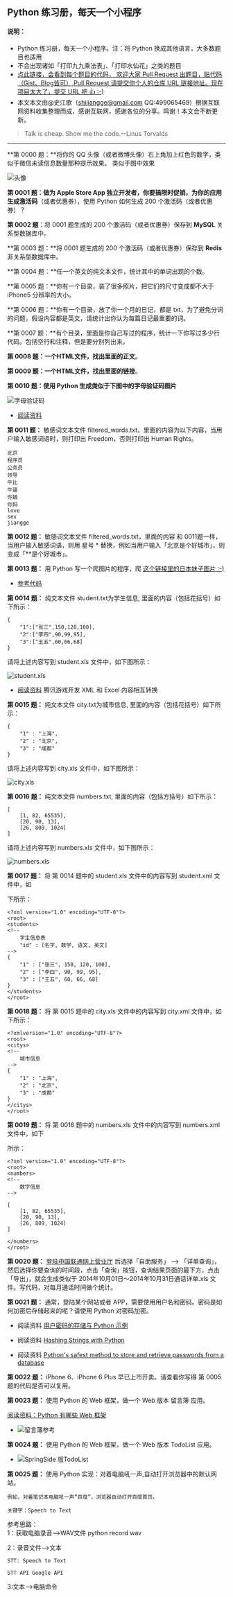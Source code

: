 ## Python 练习册，每天一个小程序 ##


#### 说明： ####

- Python 练习册，每天一个小程序。注：将 Python 换成其他语言，大多数题目也适用
- 不会出现诸如「打印九九乘法表」、「打印水仙花」之类的题目
- [点此链接，会看到每个题目的代码， 欢迎大家 Pull Request 出题目，贴代码（Gist、Blog皆可）,Pull Request 请提交你个人的仓库 URL 链接地址。现在项目太大了，提交 URL 吧 :+1: :-)](https://github.com/Show-Me-the-Code/python)
- 本文本文由@史江歌（shijiangge@gmail.com  QQ:499065469）根据互联网资料收集整理而成，感谢互联网，感谢各位的分享。鸣谢！本文会不断更新。

> Talk is cheap. Show me the code.--Linus Torvalds

----------
 
**第 0000 题：**将你的 QQ 头像（或者微博头像）右上角加上红色的数字，类似于微信未读信息数量那种提示效果。
类似于图中效果

![头像](http://i.imgur.com/sg2dkuY.png?1)

**第 0001 题：**做为 Apple Store App 独立开发者，你要搞限时促销，为你的应用**生成激活码**（或者优惠券），使用 Python 如何生成 200 个激活码（或者优惠券）？

**第 0002 题**：将 0001 题生成的 200 个激活码（或者优惠券）保存到 **MySQL** 关系型数据库中。 

**第 0003 题：**将 0001 题生成的 200 个激活码（或者优惠券）保存到 **Redis** 非关系型数据库中。 

**第 0004 题：**任一个英文的纯文本文件，统计其中的单词出现的个数。

**第 0005 题：**你有一个目录，装了很多照片，把它们的尺寸变成都不大于 iPhone5 分辨率的大小。

**第 0006 题：**你有一个目录，放了你一个月的日记，都是 txt，为了避免分词的问题，假设内容都是英文，请统计出你认为每篇日记最重要的词。

**第 0007 题：**有个目录，里面是你自己写过的程序，统计一下你写过多少行代码。包括空行和注释，但是要分别列出来。

**第 0008 题：**一个HTML文件，找出里面的**正文**。

**第 0009 题：**一个HTML文件，找出里面的**链接**。

**第 0010 题：**使用 Python 生成类似于下图中的**字母验证码图片**

![字母验证码](http://i.imgur.com/aVhbegV.jpg)

- [阅读资料](http://stackoverflow.com/questions/2823316/generate-a-random-letter-in-python) 

**第 0011 题：** 敏感词文本文件 filtered_words.txt，里面的内容为以下内容，当用户输入敏感词语时，则打印出 Freedom，否则打印出 Human Rights。

    北京
    程序员
    公务员
    领导
    牛比
    牛逼
    你娘
    你妈
    love
    sex
	jiangge
	
**第 0012 题：** 敏感词文本文件 filtered_words.txt，里面的内容 和 0011题一样，当用户输入敏感词语，则用 星号 * 替换，例如当用户输入「北京是个好城市」，则变成「**是个好城市」。

**第 0013 题：** 用 Python 写一个爬图片的程序，爬 [这个链接里的日本妹子图片 :-)](http://tieba.baidu.com/p/2166231880)

- [参考代码](http://www.v2ex.com/t/61686 "参考代码")

**第 0014 题：** 纯文本文件 student.txt为学生信息, 里面的内容（包括花括号）如下所示：

    {
    	"1":["张三",150,120,100],
    	"2":["李四",90,99,95],
    	"3":["王五",60,66,68]
    }

请将上述内容写到 student.xls 文件中，如下图所示：

![student.xls](http://i.imgur.com/nPDlpme.jpg)

- [阅读资料](http://www.cnblogs.com/skynet/archive/2013/05/06/3063245.html) 腾讯游戏开发 XML 和 Excel 内容相互转换

**第 0015 题：** 纯文本文件 city.txt为城市信息, 里面的内容（包括花括号）如下所示：

    {
        "1" : "上海",
        "2" : "北京",
        "3" : "成都"
    }

请将上述内容写到 city.xls 文件中，如下图所示：

![city.xls](http://i.imgur.com/rOHbUzg.png)


**第 0016 题：** 纯文本文件 numbers.txt, 里面的内容（包括方括号）如下所示：

    [
    	[1, 82, 65535], 
    	[20, 90, 13],
    	[26, 809, 1024]
    ]

请将上述内容写到 numbers.xls 文件中，如下图所示：

![numbers.xls](http://i.imgur.com/iuz0Pbv.png)

**第 0017 题：** 将 第 0014 题中的 student.xls 文件中的内容写到 student.xml 文件中，如

下所示：

    <?xml version="1.0" encoding="UTF-8"?>
    <root>
    <students>
    <!-- 
    	学生信息表
    	"id" : [名字, 数学, 语文, 英文]
    -->
    {
    	"1" : ["张三", 150, 120, 100],
    	"2" : ["李四", 90, 99, 95],
    	"3" : ["王五", 60, 66, 68]
    }
    </students>
    </root>


**第 0018 题：** 将 第 0015 题中的 city.xls 文件中的内容写到 city.xml 文件中，如下所示：

    <?xmlversion="1.0" encoding="UTF-8"?>
    <root>
    <citys>
    <!-- 
    	城市信息
    -->
    {
    	"1" : "上海",
    	"2" : "北京",
    	"3" : "成都"
    }
    </citys>
    </root>

**第 0019 题：** 将 第 0016 题中的 numbers.xls 文件中的内容写到 numbers.xml 文件中，如下

所示：

    <?xml version="1.0" encoding="UTF-8"?>
    <root>
    <numbers>
    <!-- 
    	数字信息
    -->
    
    [
    	[1, 82, 65535],
    	[20, 90, 13],
    	[26, 809, 1024]
    ]
    
    </numbers>
    </root>

**第 0020 题：** [登陆中国联通网上营业厅](http://iservice.10010.com/index_.html) 后选择「自助服务」 --> 「详单查询」，然后选择你要查询的时间段，点击「查询」按钮，查询结果页面的最下方，点击「导出」，就会生成类似于 2014年10月01日～2014年10月31日通话详单.xls 文件。写代码，对每月通话时间做个统计。

**第 0021 题：** 通常，登陆某个网站或者 APP，需要使用用户名和密码。密码是如何加密后存储起来的呢？请使用 Python 对密码加密。

- 阅读资料 [用户密码的存储与 Python 示例](http://zhuoqiang.me/password-storage-and-python-example.html)

- 阅读资料 [Hashing Strings with Python](http://www.pythoncentral.io/hashing-strings-with-python/)

- 阅读资料 [Python's safest method to store and retrieve passwords from a database](http://stackoverflow.com/questions/2572099/pythons-safest-method-to-store-and-retrieve-passwords-from-a-database)

**第 0022 题：** iPhone 6、iPhone 6 Plus 早已上市开卖。请查看你写得 第 0005 题的代码是否可以复用。

**第 0023 题：** 使用 Python 的 Web 框架，做一个 Web 版本 留言簿 应用。

[阅读资料：Python 有哪些 Web 框架](http://v2ex.com/t/151643#reply53)

- ![留言簿参考](http://i.imgur.com/VIyCZ0i.jpg)


**第 0024 题：** 使用 Python 的 Web 框架，做一个 Web 版本 TodoList 应用。

- ![SpringSide 版TodoList](http://i.imgur.com/NEf7zHp.jpg)

**第 0025 题：** 使用 Python 实现：对着电脑吼一声,自动打开浏览器中的默认网站。


    例如，对着笔记本电脑吼一声“百度”，浏览器自动打开百度首页。
    
    关键字：Speech to Text
    
参考思路：    
1：获取电脑录音-->WAV文件
    python record wav

2：录音文件-->文本

    STT: Speech to Text
    
    STT API Google API

3:文本-->电脑命令